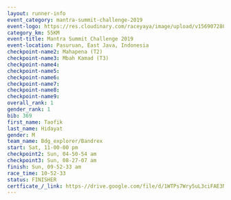 ```yaml
---
layout: runner-info 
event_category: mantra-summit-challenge-2019 
event-logo: https://res.cloudinary.com/raceyaya/image/upload/v1569072809/logo/mantra-image_segrbx.jpg
category_km: 55KM 
event-title: Mantra Summit Challenge 2019 
event-location: Pasuruan, East Java, Indonesia 
checkpoint-name2: Mahapena (T2) 
checkpoint-name3: Mbah Kamad (T3) 
checkpoint-name4: 
checkpoint-name5: 
checkpoint-name6: 
checkpoint-name7: 
checkpoint-name8: 
checkpoint-name9: 
overall_rank: 1
gender_rank: 1
bib: 369
first_name: Taofik
last_name: Hidayat
gender: M
team_name: Bdg_explorer/Bandrex
start: Sat, 11-00-00 pm
checkpoint2: Sun, 04-50-54 am
checkpoint3: Sun, 08-27-07 am
finish: Sun, 09-52-33 am
race_time: 10-52-33
status: FINISHER
certficate_/_link: https-//drive.google.com/file/d/1WTPs7Wry5uL3ciFAE3NAqj1-to88vUaF/view?usp=sharing
---
```

